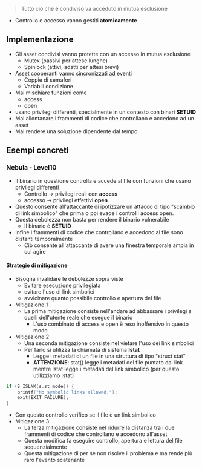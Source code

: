 > Tutto ciò che è condiviso va acceduto in mutua esclusione
- Controllo e accesso vanno gestiti **atomicamente**
## Implementazione
- Gli asset condivisi vanno protette con un accesso in mutua esclusione 
	- Mutex (passivi per attese lunghe)
	- Spinlock (attivi, adatti per attesi brevi)
- Asset cooperanti vanno sincronizzati ad eventi
	- Coppie di semafori
	- Variabili condizione
- Mai mischiare funzioni come 
	- access
	- open
- usano privilegi differenti, specialmente in un contesto con binari **SETUID**
- Mai allontanare i frammenti di codice che controllano e accedono ad un asset
- Mai rendere una soluzione dipendente dal tempo
## Esempi concreti
### Nebula - Level10
- Il binario in questione controlla e accede al file con funzioni che usano privilegi differenti
	- Controllo -> privilegi reali con **access**
	- accesso -> privilegi effettivi **open**
- Questo consente all'attaccante di ipotizzare un  attacco di tipo "scambio di link simbolico" che prima o poi evade i controlli access open.
- Questa debolezza non basta per rendere il binario vulnerabile
	- Il binario è **SETUID**
- Infine i frammenti di codice che controllano e accedono al file sono distanti temporalmente 
	- Ciò consente all'attaccante di avere una finestra temporale ampia in cui agire
#### Strategie di mitigazione
-  Bisogna invalidare le debolezze sopra viste
	- Evitare esecuzione privilegiata
	- evitare l'uso di link simbolici
	- avvicinare quanto possibile controllo e apertura del file
- Mitigazione 1
	- La prima mitigazione consiste nell'andare ad abbassare i privilegi a quelli dell'utente reale che esegue il binario
		- L'uso combinato di access e open è reso inoffensivo in questo modo
- Mitigazione 2
	- Una seconda mitigazione consiste nel vietare l'uso dei link simbolici
	- Per farlo si utilizza la chiamata di sistema **lstat**
		- Legge i metadati di un file in una struttura di tipo "struct stat"
		- **ATTENZIONE**: stat() legge i metadati del file puntato dal link mentre lstat legge i metadati del link simbolico (per questo utilizziamo lstat)
```c
if (S_ISLNK(s.st_mode)) {
	printf("No symbolic links allowed.");
	exit(EXIT_FAILURE);
}
```
- Con questo controllo verifico se il file è un link simbolico
- Mitigazione 3
	- La terza mitigazione consiste nel ridurre la distanza tra i due frammenti di codice che controllano e accedono all'asset
	- Questa modifica fa eseguire controllo, apertura e lettura del file sequenzialmente
	- Questa mitigazione di per se non risolve il problema e ma rende più raro l'evento scatenante
